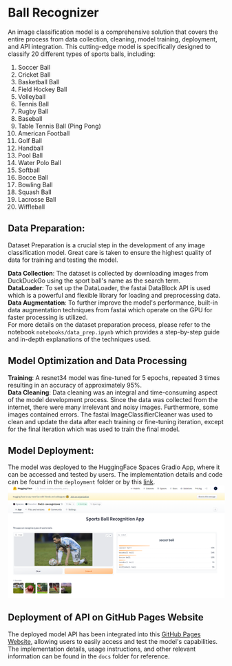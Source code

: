 # Ball Recognizer
An image classification model is a comprehensive solution that covers the entire process from data collection, cleaning, model training, deployment, and API integration. This cutting-edge model is specifically designed to classify 20 different types of sports balls, including: <br/>
1. Soccer Ball
2. Cricket Ball
3. Basketball Ball
4. Field Hockey Ball
5. Volleyball 
6. Tennis Ball
7. Rugby Ball
8. Baseball
9. Table Tennis Ball (Ping Pong)
10. American Football 
11. Golf Ball
12. Handball
13. Pool Ball
14. Water Polo Ball
15. Softball
16. Bocce Ball
17. Bowling Ball
18. Squash Ball
19. Lacrosse Ball
20. Wiffleball

## Data Preparation:
Dataset Preparation is a crucial step in the development of any image classification model. Great care is taken to ensure the highest quality of data for training and testing the model.<br/>

**Data Collection**: The dataset is collected by downloading images from DuckDuckGo using the sport ball's name as the search term.<br/>
**DataLoader**: To set up the DataLoader, the fastai DataBlock API is used which is a powerful and flexible library for loading and preprocessing data.<br/>
**Data Augmentation**: To further improve the model's performance, built-in data augmentation techniques from fastai which operate on the GPU for faster processing is utilized.<br/>
For more details on the dataset preparation process, please refer to the notebook `notebooks/data_prep.ipynb` which provides a step-by-step guide and in-depth explanations of the techniques used.<br/>

## Model Optimization and Data Processing
**Training**: A resnet34 model was fine-tuned for 5 epochs, repeated 3 times resulting in an accuracy of approximately 95%.<br/>
**Data Cleaning**: Data cleaning was an integral and time-consuming aspect of the model development process. Since the data was collected from the internet, there were many irrelevant and noisy images. Furthermore, some images contained errors. The fastai ImageClassifierCleaner was used to clean and update the data after each training or fine-tuning iteration, except for the final iteration which was used to train the final model.

## Model Deployment:
The model was deployed to the HuggingFace Spaces Gradio App, where it can be accessed and tested by users. The implementation details and code can be found in the `deployment` folder or by this [link](https://huggingface.co/spaces/Naosher/Ball-recognizer).<br/>
<img src = "deployment\gradio_app.png">

## Deployment of API on GitHub Pages Website
The deployed model API has been integrated into this [GitHub Pages Website](https://naosher98.github.io/Ball-Recognizer/), allowing users to easily access and test the model's capabilities. The implementation details, usage instructions, and other relevant information can be found in the `docs` folder for reference.